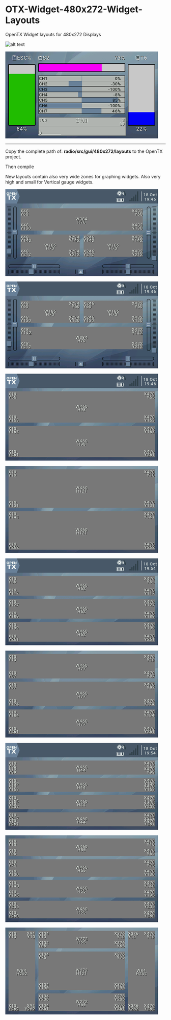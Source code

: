 # OTX-Widget-480x272-Widget-Layouts
 OpenTX Widget layouts for 480x272 Displays
 
 
   ![alt text](https://github.com/Hobby4life/OTX-Widget-480x272-Widget-Layouts/blob/main/layout-example.png)
   
   ![alt text](https://github.com/Hobby4life/OTX-Widget-480x272-Widget-Layouts/blob/main/layout-example1.png)
 
 ---------------------------------------------------------
 
  
  Copy the complete path of: **radio/src/gui/480x272/layouts** to the OpenTX project.
  
  Then compile
  
  New layouts contain also very wide zones for graphing widgets.
  Also very high and small for Vertical gauge widgets.
  
  
  ![alt text](https://github.com/Hobby4life/OTX-Widget-480x272-Widget-Layouts/blob/main/layouts/Layout-1+2.png)
  
  ![alt text](https://github.com/Hobby4life/OTX-Widget-480x272-Widget-Layouts/blob/main/layouts/Layout-1+2inv.png)
  
  ![alt text](https://github.com/Hobby4life/OTX-Widget-480x272-Widget-Layouts/blob/main/layouts/Layout-1x2.png)
  
  ![alt text](https://github.com/Hobby4life/OTX-Widget-480x272-Widget-Layouts/blob/main/layouts/Layout-1x2full.png)
  
  ![alt text](https://github.com/Hobby4life/OTX-Widget-480x272-Widget-Layouts/blob/main/layouts/Layout-1x3.png)
  
  ![alt text](https://github.com/Hobby4life/OTX-Widget-480x272-Widget-Layouts/blob/main/layouts/Layout-1x3full.png)
  
  ![alt text](https://github.com/Hobby4life/OTX-Widget-480x272-Widget-Layouts/blob/main/layouts/Layout-1x4.png)
  
  ![alt text](https://github.com/Hobby4life/OTX-Widget-480x272-Widget-Layouts/blob/main/layouts/Layout-1x4full.png)
  
  ![alt text](https://github.com/Hobby4life/OTX-Widget-480x272-Widget-Layouts/blob/main/layouts/Layout-5.png)
  

